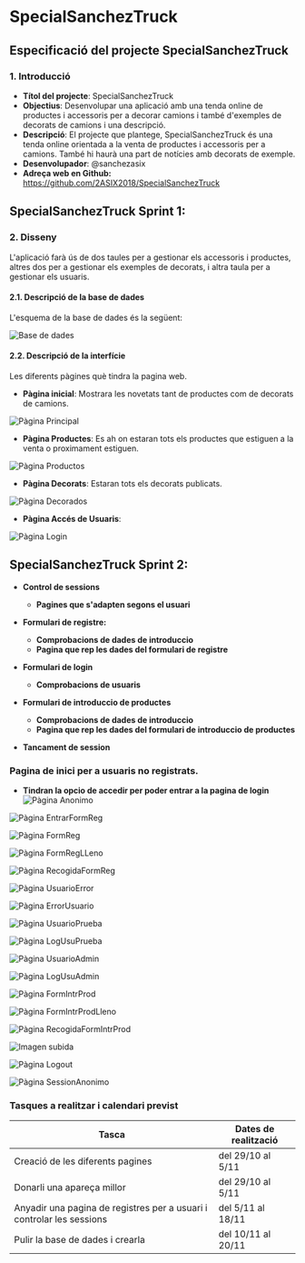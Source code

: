 # SpecialSanchezTruck

## Especificació del projecte SpecialSanchezTruck

### 1. Introducció

* **Títol del projecte**: SpecialSanchezTruck
* **Objectius**: 
  Desenvolupar una aplicació amb una tenda online de productes i accessoris per a decorar camions i també d'exemples de decorats de camions i una descripció.
* **Descripció**: El projecte que plantege, SpecialSanchezTruck és una tenda online orientada a la venta de productes i accessoris per a camions. També hi haurà una part de notícies amb decorats de exemple.
* **Desenvolupador**: @sanchezasix
* **Adreça web en Github:** https://github.com/2ASIX2018/SpecialSanchezTruck

## SpecialSanchezTruck  Sprint 1: 

### 2. Disseny

L'aplicació farà ús de dos taules per a gestionar els accessoris i productes, altres dos per a gestionar els exemples de decorats, i altra taula per a gestionar els usuaris.

#### 2.1. Descripció de la base de dades

L'esquema de la base de dades és la següent:

![Base de dades](imgread/bd.PNG)

#### 2.2. Descripció de la interfície

Les diferents pàgines què tindra la pagina web.

* **Pàgina inicial**: Mostrara les novetats tant de productes com de decorats de camions.

![Pàgina Principal](imgread/principal.PNG)

* **Pàgina Productes**: Es ah on estaran tots els productes que estiguen a la venta o proximament estiguen.

![Pàgina Productos](imgread/Productes.PNG)

* **Pàgina Decorats**: Estaran tots els decorats publicats.

![Pàgina Decorados](imgread/Decorados.PNG)

* **Pàgina Accés de Usuaris**:

![Pàgina Login](imgread/login.PNG)

## SpecialSanchezTruck  Sprint 2:

* **Control de sessions**
    * **Pagines que s'adapten segons el usuari**

* **Formulari de registre:**
    * **Comprobacions de dades de introduccio**
    * **Pagina que rep les dades del formulari de registre**

* **Formulari de login**
    * **Comprobacions de usuaris**

* **Formulari de introduccio de productes**
    * **Comprobacions de dades de introduccio**
    * **Pagina que rep les dades del formulari de introduccio de productes**

* **Tancament de session**

### Pagina de inici per a usuaris no registrats.
* **Tindran la opcio de accedir per poder entrar a la pagina de login**
![Pàgina Anonimo](imgread/paganonimo.png)

![Pàgina EntrarFormReg](imgread/entrarformreg.png)

![Pàgina FormReg](imgread/formreg.png)

![Pàgina FormRegLLeno](imgread/formreglleno.png)

![Pàgina RecogidaFormReg](imgread/recformreg.png)

![Pàgina UsuarioError](imgread/usuarioerror.png)

![Pàgina ErrorUsuario](imgread/errorusuario.png)

![Pàgina UsuarioPrueba](imgread/usuarioprueba.png)

![Pàgina LogUsuPrueba](imgread/loginusuarioprueba.png)

![Pàgina UsuarioAdmin](imgread/usuarioadmin.png)

![Pàgina LogUsuAdmin](imgread/menuadmin.png)

![Pàgina FormIntrProd](imgread/formintrodprod.png)

![Pàgina FormIntrProdLleno](imgread/formintrodprodlleno.png)

![Pàgina RecogidaFormIntrProd](imgread/recformintrodprod.png)

![Imagen subida](imgread/subidafotos.png)

![Pàgina Logout](imgread/cerrarsession.png)

![Pàgina SessionAnonimo](imgread/pruebacerrarsession.png)




### Tasques a realitzar i calendari previst

| Tasca | Dates de realització |
|------|-------------|
| Creació de les diferents pagines | del 29/10 al 5/11 |
| Donarli una apareça millor |del 29/10 al 5/11  |
| Anyadir una pagina de registres per a usuari i controlar les sessions |del 5/11 al 18/11  |
| Pulir la base de dades i crearla |del 10/11 al 20/11  |